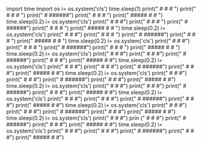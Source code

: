           
import time
import os
i= os.system('cls')
time.sleep(1)
print("     #     #    #  ")
print("    #      #    # ")
print("   #       ######")
print("  #        #    # ")
print(" #####     #    # ")
time.sleep(0.2)
i= os.system('cls')
print("      #     #    #")
print("     #      #    # ")
print("    #       ######")
print("   #        #    # ")
print("  #####     #    # ")
time.sleep(0.2)
i= os.system('cls')
print("       #     #    #")
print("      #      #    # ")
print("     #       ######")
print("    #        #    # ")
print("   #####     #    # ")
time.sleep(0.2)
i= os.system('cls')
print("        #     #    #")
print("       #      #    # ")
print("      #       ######")
print("     #        #    # ")
print("    #####     #    # ")
time.sleep(0.2)
i= os.system('cls')
print("         #     #    #")
print("        #      #    #")
print("       #       ######")
print("      #        #    #")
print("     #####     #    #")
time.sleep(0.2)
i= os.system('cls')
print("          #     #    #")
print("         #      #    #")
print("        #       ######")
print("       #        #    #")
print("      #####     #    #")
time.sleep(0.2)
i= os.system('cls')
print("           #     #    #")
print("          #      #    #")
print("         #       ######")
print("        #        #    #")
print("       #####     #    #")
time.sleep(0.2)
i= os.system('cls')
print("            #     #    #")
print("           #      #    #")
print("          #       ######")
print("         #        #    #")
print("        #####     #    #")
time.sleep(0.2)
i= os.system('cls')
print("             #     #    #")
print("            #      #    #")
print("           #       ######")
print("          #        #    #")
print("         #####     #    #")
time.sleep(0.2)
i= os.system('cls')
print("              #     #    #")
print("             #      #    #")
print("            #       ######")
print("           #        #    #")
print("          #####     #    #")
time.sleep(0.2)
i= os.system('cls')
print("               #     #    #")
prin ("               #      #    #")
print("             #       ######")
print("            #        #    #")
print("           #####     #    #")
time.sleep(0.2)
i= os.system('cls')
print("                #     #    #")
print("               #      #    #")
print("              #       ######")
print("             #        #    #")
print("            #####     #    #")
